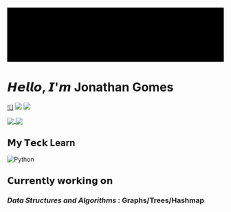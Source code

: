 ![](https://github.com/Akasxh/Akasxh/blob/main/Profile.gif)

# 𝙃𝙚𝙡𝙡𝙤, 𝙄'𝙢 Jonathan Gomes

[![]](https://github.com/JonathanJourney99)
[![](https://img.shields.io/badge/-@Akasxh-%23000000?style=flat-square&logo=linkedin)](https://linkedin.com/in/s-akash-project-gia/)
[![](https://img.shields.io/website?color=fffffff&style=flat-square&up_message=Akasxh.me&url=https://akasxh.github.io/)](https://akasxh.github.io/)

<a href="https://github.com/JonathanJourney99/github-readme-stats">
  <img height=200 align="center" src="https://github-readme-stats.vercel.app/api?username=JonathanJourney99&card_width=250t&show_icons=true&show=prs_merged,prs_merged_percentage&hide=contribs&theme=dark&rank_icon=percentile" />
</a>
<a href="https://github.com/JonathanJourney99/convoychat">
  <img height=200 align="center" src="https://github-readme-stats.vercel.app/api/top-langs?username=JonathanJourney99&layout=compact&langs_count=4&card_width=250&theme=dark" />
</a>

## 𝗠𝘆 𝗧𝗲𝗰𝗸 Learn

![Python](https://img.shields.io/badge/-Python-000?&logo=Python)



## 𝗖𝘂𝗿𝗿𝗲𝗻𝘁𝗹𝘆 𝘄𝗼𝗿𝗸𝗶𝗻𝗴 𝗼𝗻

### *Data Structures and Algorithms* : Graphs/Trees/Hashmap
